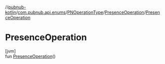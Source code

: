 //[pubnub-kotlin](../../../../index.md)/[com.pubnub.api.enums](../../index.md)/[PNOperationType](../index.md)/[PresenceOperation](index.md)/[PresenceOperation](-presence-operation.md)

# PresenceOperation

[jvm]\
fun [PresenceOperation](-presence-operation.md)()
